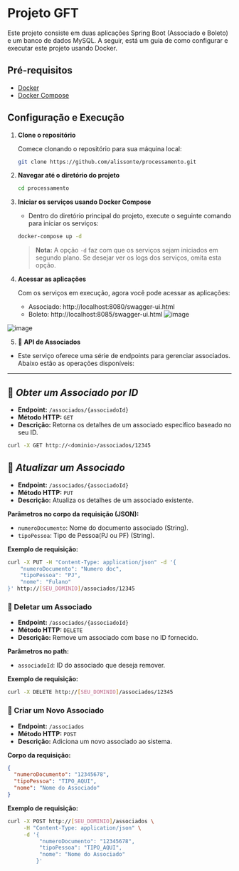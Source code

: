 # Projeto GFT

Este projeto consiste em duas aplicações Spring Boot (Associado e Boleto) e um banco de dados MySQL. A seguir, está um guia de como configurar e executar este projeto usando Docker.

## Pré-requisitos

- [Docker](https://www.docker.com/get-started)
- [Docker Compose](https://docs.docker.com/compose/install/)

## Configuração e Execução

1. **Clone o repositório**

   Comece clonando o repositório para sua máquina local:

   ```bash
   git clone https://github.com/alissonte/processamento.git

 2. **Navegar até o diretório do projeto**
    ```bash
    cd processamento

 3. **Iniciar os serviços usando Docker Compose**
    - Dentro do diretório principal do projeto, execute o seguinte comando para iniciar os serviços:
    ```bash
    docker-compose up -d
    ```
    > **Nota:** A opção `-d` faz com que os serviços sejam iniciados em segundo plano. Se desejar ver os logs dos serviços, omita esta opção.

 4. **Acessar as aplicações**    
    
    Com os serviços em execução, agora você pode acessar as aplicações:
    - Associado: http://localhost:8080/swagger-ui.html
    - Boleto: http://localhost:8085/swagger-ui.html
![image](https://github.com/alissonte/processamento/assets/585455/f1950781-7ecb-4992-b0d7-0e241aeb14d6)

![image](https://github.com/alissonte/processamento/assets/585455/36a8fa5e-291d-415b-87f2-bc41ddfc2f98)


 5. 📜 **API de Associados**

   - Este serviço oferece uma série de endpoints para gerenciar associados. Abaixo estão as operações disponíveis:
   ---
    
   ## 📌 _Obter um Associado por ID_
    
   - **Endpoint:** `/associados/{associadoId}`
   - **Método HTTP:** `GET`
   - **Descrição:** Retorna os detalhes de um associado específico baseado no seu ID.
    
   ```bash
   curl -X GET http://<dominio>/associados/12345
   ```
   ## 📌 _Atualizar um Associado_
    
   - **Endpoint:** `/associados/{associadoId}`
   - **Método HTTP:** `PUT`
   - **Descrição:** Atualiza os detalhes de um associado existente.
    
   **Parâmetros no corpo da requisição (JSON):**
   - `numeroDocumento`: Nome do documento associado (String).
   - `tipoPessoa`: Tipo de Pessoa(PJ ou PF) (String).
    
   **Exemplo de requisição:**
    
   ```bash
   curl -X PUT -H "Content-Type: application/json" -d '{
       "numeroDocumento": "Numero doc",
       "tipoPessoa": "PJ",
       "nome": "Fulano"
   }' http://[SEU_DOMINIO]/associados/12345
   ```
  ### 📌 Deletar um Associado

  - **Endpoint:** `/associados/{associadoId}`
  - **Método HTTP:** `DELETE`
  - **Descrição:** Remove um associado com base no ID fornecido.

  **Parâmetros no path:**
  - `associadoId`: ID do associado que deseja remover.

  **Exemplo de requisição:**

  ```bash
  curl -X DELETE http://[SEU_DOMINIO]/associados/12345
  ```
  ### 📌 Criar um Novo Associado

  - **Endpoint:** `/associados`
  - **Método HTTP:** `POST`
  - **Descrição:** Adiciona um novo associado ao sistema.

  **Corpo da requisição:**
  
  ```json
  {
    "numeroDocumento": "12345678",
    "tipoPessoa": "TIPO_AQUI",
    "nome": "Nome do Associado"
  }
  ```
  **Exemplo de requisição:**
  ```bash
  curl -X POST http://[SEU_DOMINIO]/associados \
       -H "Content-Type: application/json" \
       -d '{
            "numeroDocumento": "12345678",
            "tipoPessoa": "TIPO_AQUI",
            "nome": "Nome do Associado"
           }'
